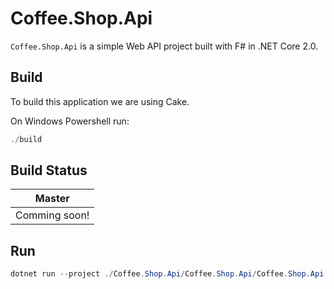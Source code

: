 # Coffee.Shop.Api

`Coffee.Shop.Api` is a simple Web API project built with F# in .NET Core 2.0.

## Build

To build this application we are using Cake.

On Windows Powershell run:

```powershell
./build
```

## Build Status

|Master|
|:--:|
|Comming soon!|

## Run

```powershell
dotnet run --project ./Coffee.Shop.Api/Coffee.Shop.Api/Coffee.Shop.Api.fsproj
```